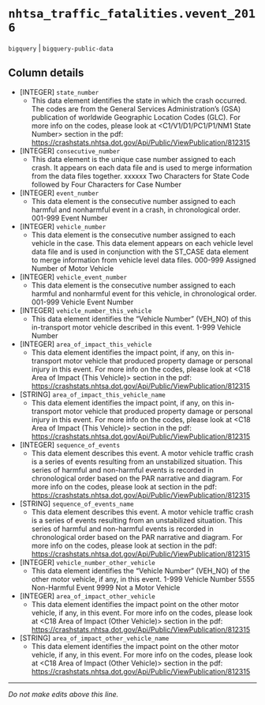 # `nhtsa_traffic_fatalities.vevent_2016`
`bigquery` | `bigquery-public-data`

## Column details
* [INTEGER]   `state_number`
  - This data element identifies the state in which the crash occurred. The codes are from the General Services Administration’s (GSA) publication of worldwide Geographic Location Codes (GLC). For more info on the codes, please look at <C1/V1/D1/PC1/P1/NM1 State Number> section in the pdf: https://crashstats.nhtsa.dot.gov/Api/Public/ViewPublication/812315
* [INTEGER]   `consecutive_number`
  - This data element is the unique case number assigned to each crash. It appears on each data file and is used to merge information from the data files together. xxxxxx Two Characters for State Code followed by Four Characters for Case Number
* [INTEGER]   `event_number`
  - This data element is the consecutive number assigned to each harmful and nonharmful event in a crash, in chronological order. 001-999 Event Number
* [INTEGER]   `vehicle_number`
  - This data element is the consecutive number assigned to each vehicle in the case. This data element appears on each vehicle level data file and is used in conjunction with the ST_CASE data element to merge information from vehicle level data files. 000-999 Assigned Number of Motor Vehicle
* [INTEGER]   `vehicle_event_number`
  - This data element is the consecutive number assigned to each harmful and nonharmful event for this vehicle, in chronological order. 001-999 Vehicle Event Number
* [INTEGER]   `vehicle_number_this_vehicle`
  - This data element identifies the “Vehicle Number” (VEH_NO) of this in-transport motor vehicle described in this event. 1-999 Vehicle Number
* [INTEGER]   `area_of_impact_this_vehicle`
  - This data element identifies the impact point, if any, on this in-transport motor vehicle that produced property damage or personal injury in this event. For more info on the codes, please look at <C18 Area of Impact (This Vehicle)> section in the pdf: https://crashstats.nhtsa.dot.gov/Api/Public/ViewPublication/812315
* [STRING]    `area_of_impact_this_vehicle_name`
  - This data element identifies the impact point, if any, on this in-transport motor vehicle that produced property damage or personal injury in this event. For more info on the codes, please look at <C18 Area of Impact (This Vehicle)> section in the pdf: https://crashstats.nhtsa.dot.gov/Api/Public/ViewPublication/812315
* [INTEGER]   `sequence_of_events`
  - This data element describes this event. A motor vehicle traffic crash is a series of events resulting from an unstabilized situation. This series of harmful and non-harmful events is recorded in chronological order based on the PAR narrative and diagram. For more info on the codes, please look at <V31 Sequence of Events> section in the pdf: https://crashstats.nhtsa.dot.gov/Api/Public/ViewPublication/812315
* [STRING]    `sequence_of_events_name`
  - This data element describes this event. A motor vehicle traffic crash is a series of events resulting from an unstabilized situation. This series of harmful and non-harmful events is recorded in chronological order based on the PAR narrative and diagram. For more info on the codes, please look at <V31 Sequence of Events> section in the pdf: https://crashstats.nhtsa.dot.gov/Api/Public/ViewPublication/812315
* [INTEGER]   `vehicle_number_other_vehicle`
  - This data element identifies the “Vehicle Number” (VEH_NO) of the other motor vehicle, if any, in this event. 1-999 Vehicle Number 5555 Non-Harmful Event 9999 Not a Motor Vehicle
* [INTEGER]   `area_of_impact_other_vehicle`
  - This data element identifies the impact point on the other motor vehicle, if any, in this event. For more info on the codes, please look at <C18 Area of Impact (Other Vehicle)> section in the pdf: https://crashstats.nhtsa.dot.gov/Api/Public/ViewPublication/812315
* [STRING]    `area_of_impact_other_vehicle_name`
  - This data element identifies the impact point on the other motor vehicle, if any, in this event. For more info on the codes, please look at <C18 Area of Impact (Other Vehicle)> section in the pdf: https://crashstats.nhtsa.dot.gov/Api/Public/ViewPublication/812315

-------------------------------------------------------------------------------
*Do not make edits above this line.*
